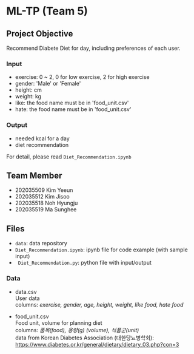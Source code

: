 # ML-TP (Team 5)
## Project Objective
Recommend Diabete Diet for day, including preferences of each user.

### Input
- exercise: 0 ~ 2, 0 for low exercise, 2 for high exercise
- gender: 'Male' or 'Female'
- height: cm
- weight: kg
- like: the food name must be in 'food_unit.csv'
- hate: the food name must be in 'food_unit.csv'

### Output
- needed kcal for a day
- diet recommendation

For detail, please read <code>Diet_Recommendation.ipynb</code>


## Team Member
- 202035509 Kim Yeeun
- 202035512 Kim Jisoo
- 202035518 Noh Hyungju
- 202035519 Ma Sunghee

## Files
- <code>data</code>: data repository
- <code>Diet_Recommendation.ipynb</code>: ipynb file for code example (with sample input)
- <code> Diet_Recommendation.py</code>: python file with input/output

### Data
- data.csv
<br>User data<br>
columns: *exercise, gender, age, height, weight, like food, hate food*

- food_unit.csv
<br>Food unit, volume for planning diet<br>
columns: *품목(food), 용량(g) (volume), 식품군(unit)* <br>
data from Korean Diabetes Association (대한당뇨병학회): https://www.diabetes.or.kr/general/dietary/dietary_03.php?con=3

